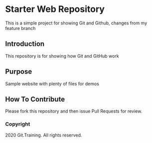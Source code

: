 # Starter Web Repository

This is a simple project for showing Git and Github, changes from my feature branch

## Introduction

This repository is for showing how Git and GitHub work

## Purpose

Sample website with plenty of files for demos

## How To Contribute

Please fork this repository and then issue Pull Requests for review.

### Copyright

2020 Git.Training. All rights reserved.